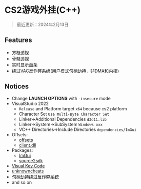 # CS2游戏外挂(C++)

> 最近更新：2024年2月13日

## Features

- 方框透视
- 骨骼透视
- 实时显示血条
- 绕过VAC反作弊系统(用户模式句柄劫持，非DMA和内核)

## Notices

- Change **LAUNCH OPTIONS**  with `-insecure` mode
- VisualStudio 2022
	- `Release` and Platform target `x64` because cs2 platform
	- Character Set `Use Multi-Byte Character Set`
	- Linker->Additional Dependencies `d3d11.lib`
	- Linker->System->SubSystem `Windows xxx`
	- VC++ Directories->Include Directories `dependencies/ImGui`
- Offsets:
	- [offsets](https://github.com/a2x/cs2-dumper/blob/main/generated/offsets.hpp)
	- [client.dll](https://github.com/a2x/cs2-dumper/blob/main/generated/client.dll.hpp)
- Packages:
	- [ImGui](https://github.com/ocornut/imgui)
	- [source2sdk](https://github.com/neverlosecc/source2sdk/tree/cs2/sdk)
- [Visual Key Code](https://learn.microsoft.com/en-us/windows/win32/inputdev/virtual-key-codes)
- [unknowncheats](https://www.unknowncheats.me/forum/index.php)
- [句柄劫持绕过反作弊系统](https://github.com/Apxaey/Handle-Hijacking-Anti-Cheat-Bypass)
- and so on

